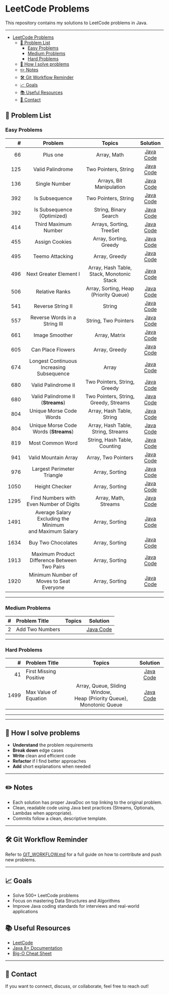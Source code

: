 # LeetCode Problems

This repository contains my solutions to LeetCode problems in Java.

---
<!-- TOC -->
* [LeetCode Problems](#leetcode-problems)
  * [📝 Problem List](#-problem-list)
    * [Easy Problems](#easy-problems)
    * [Medium Problems](#medium-problems)
    * [Hard Problems](#hard-problems)
  * [🚀 How I solve problems](#-how-i-solve-problems)
  * [✏️ Notes](#-notes)
  * [🛠 Git Workflow Reminder](#-git-workflow-reminder)
  * [📈 Goals](#-goals)
  * [📚 Useful Resources](#-useful-resources)
  * [📧 Contact](#-contact)
<!-- TOC -->

## 📝 Problem List

### Easy Problems

|    # |                           Problem                            |                  Topics                   |                                   Solution                                   |
|-----:|:------------------------------------------------------------:|:-----------------------------------------:|:----------------------------------------------------------------------------:|
|   66 |                           Plus one                           |                Array, Math                |                 [Java Code](src/main/java/easy/PlusOne.java)                 |
|  125 |                       Valid Palindrome                       |           Two Pointers, String            |             [Java Code](src/main/java/easy/ValidPalindrome.java)             |
|  136 |                        Single Number                         |         Arrays, Bit Manipulation          |              [Java Code](src/main/java/easy/SingleNumber.java)               |
|  392 |                        Is Subsequence                        |           Two Pointers, String            |              [Java Code](src/main/java/easy/IsSubsequence.java)              |
|  392 |                  Is Subsequence (Optimized)                  |           String, Binary Search           |         [Java Code](src/main/java/easy/IsSubsequenceOptimized.java)          |
|  414 |                     Third Maximum Number                     |         Arrays, Sorting, TreeSet          |           [Java Code](src/main/java/easy/ThirdMaximumNumber.java)            |
|  455 |                        Assign Cookies                        |          Array, Sorting, Greedy           |             [Java Code](src/main/java/easy/AssignCookies.java)              |
|  495 |                       Teemo Attacking                        |               Array, Greedy               |             [Java Code](src/main/java/easy/TeemoAttacking.java)              |
|  496 |                    Next Greater Element I                    | Array, Hash Table, Stack, Monotonic Stack |           [Java Code](src/main/java/easy/NextGreaterElement1.java)           |
|  506 |                        Relative Ranks                        |   Array, Sorting, Heap (Priority Queue)   |              [Java Code](src/main/java/easy/RelativeRanks.java)              |
|  541 |                      Reverse String II                       |                  String                   |              [Java Code](src/main/java/easy/ReverseStringII.java)              |
|  557 |                Reverse Words in a String III                 |           String, Two Pointers            |        [Java Code](src/main/java/easy/ReverseWordsInAStringIII.java)         |
|  661 |                        Image Smoother                        |               Array, Matrix               |              [Java Code](src/main/java/easy/ImageSmoother.java)              |
|  605 |                      Can Place Flowers                       |               Array, Greedy               |             [Java Code](src/main/java/easy/CanPlaceFlowers.java)             |
|  674 |          Longest Continuous Increasing Subsequence           |                   Array                   |      [Java Code](src/main/java/easy/LongestContinuousSubsequence.java)       |
|  680 |                     Valid Palindrome II                      |       Two Pointers, String, Greedy        |            [Java Code](src/main/java/easy/ValidPalindrome2.java)             |
|  680 |              Valid Palindrome II (**Streams**)               |   Two Pointers, String, Greedy, Streams   |         [Java Code](src/main/java/easy/ValidPalindrome2Streams.java)         |
|  804 |                   Unique Morse Code Words                    |         Array, Hash Table, String         |          [Java Code](src/main/java/easy/UniqueMorseCodeWords.java)           |
|  804 |            Unique Morse Code Words (**Streams**)             |    Array, Hash Table, String, Streams     |       [Java Code](src/main/java/easy/UniqueMorseCodeWordsStreams.java)       |
|  819 |                       Most Common Word                       |       String, Hash Table, Counting        |             [Java Code](src/main/java/easy/MostCommonWord.java)              |
|  941 |                     Valid Mountain Array                     |            Array, Two Pointers            |           [Java Code](src/main/java/easy/ValidMountainArray.java)            |
|  976 |                  Largest Perimeter Triangle                  |              Array, Sorting               |        [Java Code](src/main/java/easy/LargestPerimeterTriangle.java)         |
| 1050 |                        Height Checker                        |              Array, Sorting               |              [Java Code](src/main/java/easy/HeightChecker.java)              |
| 1295 |           Find Numbers with Even Number of Digits            |           Array, Math, Streams            |      [Java Code](src/main/java/easy/NumbersWithEvenNumberOfDigits.java)      |
| 1491 | Average Salary Excluding the Minimum <br/>and Maximum Salary |              Array, Sorting               |  [Java Code](src/main/java/easy/AverageSalaryExcludingMinimumMaximum.java)   |
| 1634 |                      Buy Two Chocolates                      |              Array, Sorting               |      [Java Code](src/main/java/easy/BuyTwoChocolates.java)                   |
| 1913 |         Maximum Product Difference Between Two Pairs         |              Array, Sorting               | [Java Code](src/main/java/easy/MaximumProductDifferenceBetweenTwoPairs.java) |
| 1920 |           Minimum Number of Moves to Seat Everyone           |              Array, Sorting               |     [Java Code](src/main/java/easy/MinimumNumberMovesSeatEveryone.java)      |

---

### Medium Problems

| # | Problem Title   | Topics |                       Solution                       |
|--:|:----------------|:------:|:----------------------------------------------------:|
| 2 | Add Two Numbers |        | [Java Code](src/main/java/medium/AddTwoNumbers.java) |

---

### Hard Problems

|    # | Problem Title            |                                  Topics                                   |                    Solution                     |
|-----:|:-------------------------|:-------------------------------------------------------------------------:|:-----------------------------------------------:|
|   41 | First Missing Positive   |                                                                           | [Java Code](src/main/java/hard/FirstMissingPositive.java) |
| 1499 | Max Value of Equation    | Array, Queue, Sliding Window, <br/>Heap (Priority Queue), Monotonic Queue | [Java Code](src/main/java/hard/MaxValueOfEquation.java) |

---

---

## 🚀 How I solve problems

- **Understand** the problem requirements
- **Break down** edge cases
- **Write** clean and efficient code
- **Refactor** if I find better approaches
- **Add** short explanations when needed

---

## ✏️ Notes

- Each solution has proper JavaDoc on top linking to the original problem.
- Clean, readable code using Java best practices (Streams, Optionals, Lambdas when appropriate).
- Commits follow a clean, descriptive template.

---

## 🛠 Git Workflow Reminder

Refer to [GIT_WORKFLOW.md](GIT_WORKFLOW.md) for a full guide on how to contribute and push new problems.

---

## 📈 Goals

- Solve 500+ LeetCode problems
- Focus on mastering Data Structures and Algorithms
- Improve Java coding standards for interviews and real-world applications

## 📚 Useful Resources

- [LeetCode](https://leetcode.com/)
- [Java 8+ Documentation](https://docs.oracle.com/javase/8/docs/api/)
- [Big-O Cheat Sheet](https://www.bigocheatsheet.com/)

---

## 📧 Contact

If you want to connect, discuss, or collaborate, feel free to reach out!